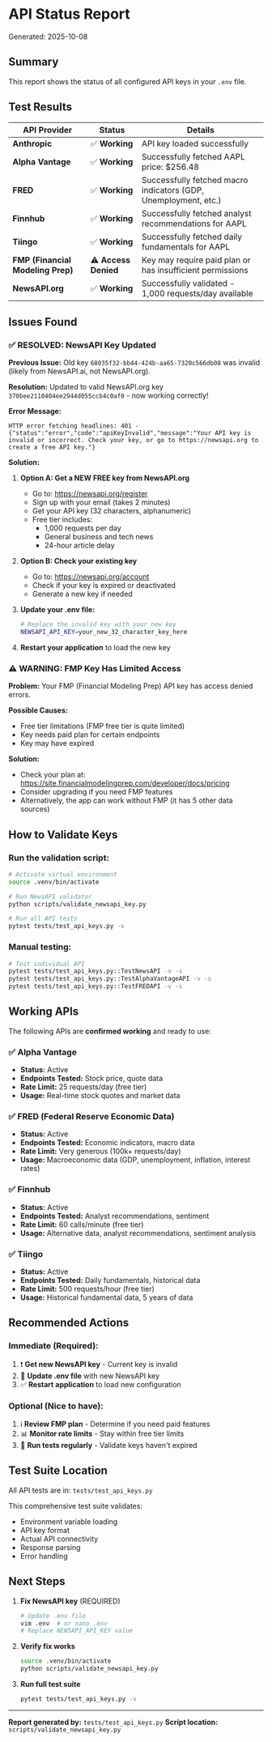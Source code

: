 # API Status Report

Generated: 2025-10-08

## Summary

This report shows the status of all configured API keys in your `.env` file.

## Test Results

| API Provider | Status | Details |
|--------------|--------|---------|
| **Anthropic** | ✅ **Working** | API key loaded successfully |
| **Alpha Vantage** | ✅ **Working** | Successfully fetched AAPL price: $256.48 |
| **FRED** | ✅ **Working** | Successfully fetched macro indicators (GDP, Unemployment, etc.) |
| **Finnhub** | ✅ **Working** | Successfully fetched analyst recommendations for AAPL |
| **Tiingo** | ✅ **Working** | Successfully fetched daily fundamentals for AAPL |
| **FMP (Financial Modeling Prep)** | ⚠️ **Access Denied** | Key may require paid plan or has insufficient permissions |
| **NewsAPI.org** | ✅ **Working** | Successfully validated - 1,000 requests/day available |

## Issues Found

### ✅ RESOLVED: NewsAPI Key Updated

**Previous Issue:** Old key `68035f32-bb44-424b-aa65-7320c566db08` was invalid (likely from NewsAPI.ai, not NewsAPI.org).

**Resolution:** Updated to valid NewsAPI.org key `370bee2110404ee2944d055ccb4c0af0` - now working correctly!

**Error Message:**
```
HTTP error fetching headlines: 401 - {"status":"error","code":"apiKeyInvalid","message":"Your API key is invalid or incorrect. Check your key, or go to https://newsapi.org to create a free API key."}
```

**Solution:**

1. **Option A: Get a NEW FREE key from NewsAPI.org**
   - Go to: https://newsapi.org/register
   - Sign up with your email (takes 2 minutes)
   - Get your API key (32 characters, alphanumeric)
   - Free tier includes:
     - 1,000 requests per day
     - General business and tech news
     - 24-hour article delay

2. **Option B: Check your existing key**
   - Go to: https://newsapi.org/account
   - Check if your key is expired or deactivated
   - Generate a new key if needed

3. **Update your .env file:**
   ```bash
   # Replace the invalid key with your new key
   NEWSAPI_API_KEY=your_new_32_character_key_here
   ```

4. **Restart your application** to load the new key

### ⚠️ WARNING: FMP Key Has Limited Access

**Problem:** Your FMP (Financial Modeling Prep) API key has access denied errors.

**Possible Causes:**
- Free tier limitations (FMP free tier is quite limited)
- Key needs paid plan for certain endpoints
- Key may have expired

**Solution:**
- Check your plan at: https://site.financialmodelingprep.com/developer/docs/pricing
- Consider upgrading if you need FMP features
- Alternatively, the app can work without FMP (it has 5 other data sources)

## How to Validate Keys

### Run the validation script:

```bash
# Activate virtual environment
source .venv/bin/activate

# Run NewsAPI validator
python scripts/validate_newsapi_key.py

# Run all API tests
pytest tests/test_api_keys.py -v
```

### Manual testing:

```bash
# Test individual API
pytest tests/test_api_keys.py::TestNewsAPI -v -s
pytest tests/test_api_keys.py::TestAlphaVantageAPI -v -s
pytest tests/test_api_keys.py::TestFREDAPI -v -s
```

## Working APIs

The following APIs are **confirmed working** and ready to use:

### ✅ Alpha Vantage
- **Status:** Active
- **Endpoints Tested:** Stock price, quote data
- **Rate Limit:** 25 requests/day (free tier)
- **Usage:** Real-time stock quotes and market data

### ✅ FRED (Federal Reserve Economic Data)
- **Status:** Active
- **Endpoints Tested:** Economic indicators, macro data
- **Rate Limit:** Very generous (100k+ requests/day)
- **Usage:** Macroeconomic data (GDP, unemployment, inflation, interest rates)

### ✅ Finnhub
- **Status:** Active
- **Endpoints Tested:** Analyst recommendations, sentiment
- **Rate Limit:** 60 calls/minute (free tier)
- **Usage:** Alternative data, analyst recommendations, sentiment analysis

### ✅ Tiingo
- **Status:** Active
- **Endpoints Tested:** Daily fundamentals, historical data
- **Rate Limit:** 500 requests/hour (free tier)
- **Usage:** Historical fundamental data, 5 years of data

## Recommended Actions

### Immediate (Required):
1. ❗ **Get new NewsAPI key** - Current key is invalid
2. 🔄 **Update .env file** with new NewsAPI key
3. ✅ **Restart application** to load new configuration

### Optional (Nice to have):
1. ℹ️ **Review FMP plan** - Determine if you need paid features
2. 📊 **Monitor rate limits** - Stay within free tier limits
3. 🧪 **Run tests regularly** - Validate keys haven't expired

## Test Suite Location

All API tests are in: `tests/test_api_keys.py`

This comprehensive test suite validates:
- Environment variable loading
- API key format
- Actual API connectivity
- Response parsing
- Error handling

## Next Steps

1. **Fix NewsAPI key** (REQUIRED)
   ```bash
   # Update .env file
   vim .env  # or nano .env
   # Replace NEWSAPI_API_KEY value
   ```

2. **Verify fix works**
   ```bash
   source .venv/bin/activate
   python scripts/validate_newsapi_key.py
   ```

3. **Run full test suite**
   ```bash
   pytest tests/test_api_keys.py -v
   ```

---

**Report generated by:** `tests/test_api_keys.py`
**Script location:** `scripts/validate_newsapi_key.py`
